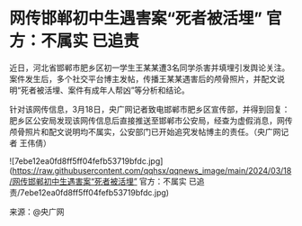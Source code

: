 # 网传邯郸初中生遇害案“死者被活埋” 官方：不属实 已追责

近日，河北省邯郸市肥乡区初一学生王某某遭3名同学杀害并填埋引发舆论关注。案件发生后，多个社交平台博主发帖，传播王某某遇害后的颅骨照片，并配文说明“死者被活埋、案件有成年人帮凶”等分析和结论。

针对该网传信息，3月18日，央广网记者致电邯郸市肥乡区宣传部，并得到回复：肥乡区公安局发现该网传信息后直接推送至邯郸市公安局，经查为虚假消息，网传颅骨照片和配文说明均不属实，公安部门已开始追究发帖博主的责任。（央广网记者
王伟倩）

![7ebe12ea0fd8ff5ff04fefb53719bfdc.jpg](https://raw.githubusercontent.com/qqhsx/qqnews_image/main/2024/03/18/网传邯郸初中生遇害案“死者被活埋” 官方：不属实 已追责/7ebe12ea0fd8ff5ff04fefb53719bfdc.jpg)

来源：@央广网

